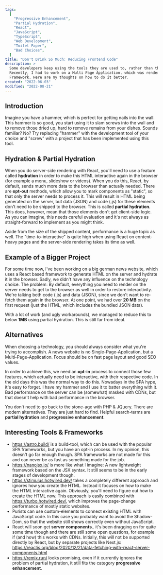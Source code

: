 ```yaml
---
tags:
  [
    "Progressive Enhancement",
    "Partial Hydration",
    "React",
    "JavaScript",
    "TypeScript",
    "Web Development",
    "Toilet Paper",
    "Bad Choices",
  ]
title: "Don't Drink So Much: Reducing Frontend Code"
description: >
  Some developers keep using the tools they are used to, rather than the best tool for the job.
  Recently, I had to work on a Multi Page Application, which was rendered using a Single Page Application
  Framework. Here are my thoughts on how to do it better.
created: "2022-06-03"
modified: "2022-08-21"
---
```


## Introduction

Imagine you have a hammer, which is perfect for getting nails into the wall. This hammer is so good, you start using it to
slam screws into the wall and to remove those dried up, hard to remove remains from your dishes.
Sounds familiar? No? Try replacing "hammer" with the development tool of your choice and "screw" with a project that has been implemented using this tool.

## Hydration & Partial Hydration

When you do server-side rendering with React, you'll need to use a feature called **hydration** in order to make
this HTML interactive again in the browser (for example a menu, slideshow or videos). When you do this,
React, by default, sends much more data to the browser than actually needed. There are **opt-out** methods,
which allow you to mark components as "static", so that only the server needs to process it.
This will result in HTML being generated on the server, but data (JSON) and code (.js)
for these elements don't need to be shipped to the browser. This is called **partial hydration**.
This does, however, mean that those elements don't get client-side logic.
As you can imagine, this needs careful evaluation and it's not always as straight-forward to implement as you might think.

Aside from the size of the shipped content, performance is a huge topic as well.
The "time-to-interactive" is quite high when using React on content-heavy pages and the server-side rendering takes its time as well.

## Example of a Bigger Project

For some time now, I've been working on a big german news website, which uses a React based framework
to generate HTML on the server and hydrate it in the browser. Sadly, we didn't have any influence on the technology choice.
The problem: By default, everything you need to render on the server needs to get to the browser as well in order to restore interactivity.
We're talking both code (.js) and data (JSON), since we don't want to re-fetch them again in the browser.
At one point, we had over **20 MB** on the first request (just the HTML, which includes the bundled JSON data).

With a lot of work (and ugly workarounds), we managed to reduce this to below **1MB** using partial hydration.
This is still far from ideal.

## Alternatives

When choosing a technology, you should always consider what you're trying to accomplish. A news website is no Single-Page-Application, but a Multi-Page-Application. Focus should be on fast page layout and good SEO values.

In order to achieve this, we need an **opt-in** process to connect those few features, which actually need to be interactive,
with their respective code. In the old days this was the normal way to do this. Nowadays in the SPA hype, it's easy to forget.
I have my hammer and I use it to batter everything with it. Bad performance on the server can be (somewhat) masked with CDNs,
but that doesn't help with bad performance in the browser.

You don't need to go back to the stone-age with PHP & JQuery. There are modern alternatives. They are just hard to find.
Helpful search-terms are **partial hydration** and **progressive enhancement**.

## Interesting Tools & Frameworks

- https://astro.build/ is a build-tool, which can be used with the popular SPA frameworks, but you have an opt-in process.
  In my opinion, this doesn't go far enough though. SPA frameworks are not made for this and can never be as fast as something made for the job.
- https://nanojsx.io/ is more like what I imagine: A new lightweight framework based on the JSX syntax.
  It still seems to be in the early stages of development though.
- https://stimulus.hotwired.dev/ takes a completely different approach and ignores how you create the HTML.
  Instead it focuses on how to make the HTML interactive again. Obviously, you'll need to figure out how to create the HTML now.
  This approach is easily combined with https://turbo.hotwired.dev/, which improves the page-change performance of mostly static websites.
- Purists can use custom-elements to connect existing HTML with JavaScript code. In this case you probably want to avoid the Shadow-Dom,
  so that the website still shows correctly even without JavaScript.
- React will soon get **server components**.. it's been dragging on for quite some time though and there are still some open questions,
  for example if (and how) this works with CDNs. Initially, this will not be supported directly by React, but by separate projects like Next.js:
  https://reactjs.org/blog/2020/12/21/data-fetching-with-react-server-components.html
- https://remix.run/ looks promising, even if it currently ignores the problem of partial hydration, it still fits the category **progressive enhancement**.
